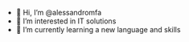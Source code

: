 - 👋 Hi, I’m @alessandromfa
- 👀 I’m interested in IT solutions
- 🌱 I’m currently learning a new language and skills

<!---
alessandromfa/alessandromfa is a ✨ special ✨ repository because its `README.md` (this file) appears on your GitHub profile.
You can click the Preview link to take a look at your changes.
--->

